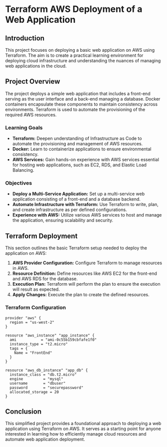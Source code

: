 # Terraform AWS Deployment of a Web Application

## Introduction

This project focuses on deploying a basic web application on AWS using Terraform. The aim is to create a practical learning environment for deploying cloud infrastructure and understanding the nuances of managing web applications in the cloud.

## Project Overview

The project deploys a simple web application that includes a front-end serving as the user interface and a back-end managing a database. Docker containers encapsulate these components to maintain consistency across environments. Terraform is used to automate the provisioning of the required AWS resources.

### Learning Goals

- **Terraform:** Deepen understanding of Infrastructure as Code to automate the provisioning and management of AWS resources.
- **Docker:** Learn to containerize applications to ensure environmental consistency.
- **AWS Services:** Gain hands-on experience with AWS services essential for hosting web applications, such as EC2, RDS, and Elastic Load Balancing.

### Objectives

- **Deploy a Multi-Service Application:** Set up a multi-service web application consisting of a front-end and a database backend.
- **Automate Infrastructure with Terraform:** Use Terraform to write, plan, and create infrastructure as per defined configurations.
- **Experience with AWS:** Utilize various AWS services to host and manage the application, ensuring scalability and security.

## Terraform Deployment

This section outlines the basic Terraform setup needed to deploy the application on AWS:

1. **AWS Provider Configuration:** Configure Terraform to manage resources in AWS.
2. **Resource Definition:** Define resources like AWS EC2 for the front-end and AWS RDS for the database.
3. **Execution Plan:** Terraform will perform the plan to ensure the execution will result as expected.
4. **Apply Changes:** Execute the plan to create the defined resources.

### Terraform Configuration

```hcl
provider "aws" {
  region = "us-west-2"
}

resource "aws_instance" "app_instance" {
  ami           = "ami-0c55b159cbfafe1f0"
  instance_type = "t2.micro"
  tags = {
    Name = "FrontEnd"
  }
}

resource "aws_db_instance" "app_db" {
  instance_class = "db.t2.micro"
  engine         = "mysql"
  username       = "dbuser"
  password       = "securepassword"
  allocated_storage = 20
}
```

## Conclusion

This simplified project provides a foundational approach to deploying a web application using Terraform on AWS. It serves as a starting point for anyone interested in learning how to efficiently manage cloud resources and automate web application deployment.
